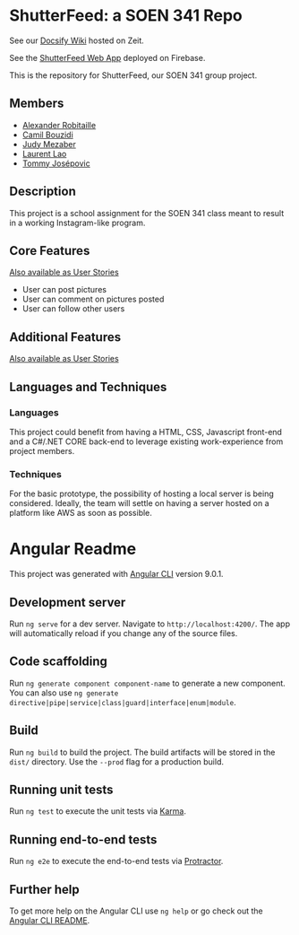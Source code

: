 # ShutterFeed: a SOEN 341 Repo


See our [Docsify Wiki](https://docs-shutterfeed.now.sh) hosted on Zeit.

See the [ShutterFeed Web App](https://shutterfeed-soen341.web.app) deployed on Firebase.

This is the repository for ShutterFeed, our SOEN 341 group project.

## Members
* [Alexander Robitaille](https://github.com/A-Robitaille)
* [Camil Bouzidi](https://github.com/CamilBouzidi)
* [Judy Mezaber](https://github.com/jmezaber)
* [Laurent Lao](https://github.com/laurentlaurent/)
* [Tommy Josépovic](https://github.com/tommy-josepovic)

## Description

This project is a school assignment for the SOEN 341 class meant to result in a working Instagram-like program.

## Core Features
[Also available as User Stories](https://github.com/CamilBouzidi/-REDACTED-a-SOEN-341-Repo/wiki/User-Stories)
* User can post pictures
* User can comment on pictures posted
* User can follow other users

## Additional Features
[Also available as User Stories](https://github.com/CamilBouzidi/-REDACTED-a-SOEN-341-Repo/wiki/User-Stories)

## Languages and Techniques

### Languages
This project could benefit from having a HTML, CSS, Javascript front-end and a C#/.NET CORE back-end to leverage existing work-experience from project members.

### Techniques
For the basic prototype, the possibility of hosting a local server is being considered. Ideally, the team will settle on having a server hosted on a platform like AWS as soon as possible.

# Angular Readme

This project was generated with [Angular CLI](https://github.com/angular/angular-cli) version 9.0.1.

## Development server

Run `ng serve` for a dev server. Navigate to `http://localhost:4200/`. The app will automatically reload if you change any of the source files.

## Code scaffolding

Run `ng generate component component-name` to generate a new component. You can also use `ng generate directive|pipe|service|class|guard|interface|enum|module`.

## Build

Run `ng build` to build the project. The build artifacts will be stored in the `dist/` directory. Use the `--prod` flag for a production build.

## Running unit tests

Run `ng test` to execute the unit tests via [Karma](https://karma-runner.github.io).

## Running end-to-end tests

Run `ng e2e` to execute the end-to-end tests via [Protractor](http://www.protractortest.org/).

## Further help

To get more help on the Angular CLI use `ng help` or go check out the [Angular CLI README](https://github.com/angular/angular-cli/blob/master/README.md).

